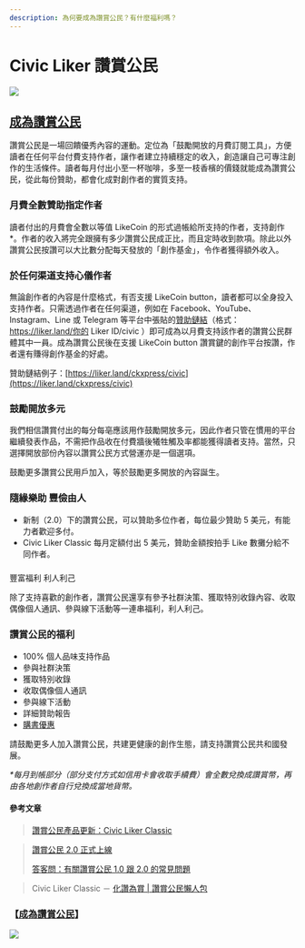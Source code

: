 ```yaml
---
description: 為何要成為讚賞公民？有什麼福利嗎？
---
```


# Civic Liker 讚賞公民

![](../../.gitbook/assets/likecoin_ad98_2point0-01.png)

## [成為讚賞公民](be-a-civic-liker.md)

讚賞公民是一場回饋優秀內容的運動。定位為「鼓勵開放的月費訂閱工具」，方便讀者在任何平台付費支持作者，讓作者建立持續穩定的收入，創造讓自己可專注創作的生活條件。讀者每月付出小至一杯咖啡，多至一枝香檳的價錢就能成為讚賞公民，從此每份贊助，都會化成對創作者的實質支持。

### 月費全數贊助指定作者

讀者付出的月費會全數以等值 LikeCoin 的形式過帳給所支持的作者，支持創作\*。作者的收入將完全跟擁有多少讚賞公民成正比，而且定時收到款項。除此以外讚賞公民按讚可以大比數分配每天發放的「創作基金」，令作者獲得額外收入。

### 於任何渠道支持心儀作者

無論創作者的內容是什麼格式，有否支援 LikeCoin button，讀者都可以全身投入支持作者。只需透過作者在任何渠道，例如在 Facebook、YouTube、Instagram、Line 或 Telegram 等平台中張貼的[贊助鏈結](../creatortools/sponsor-link.md)（格式： https://liker.land/你的 Liker ID/civic ）即可成為以月費支持該作者的讚賞公民群體其中一員。成為讚賞公民後在支援 LikeCoin button 讚賞鍵的創作平台按讚，作者還有賺得創作基金的好處。

贊助鏈結例子：[https://liker.land/ckxpress/civic](https://liker.land/ckxpress/civic)

### 鼓勵開放多元

我們相信讚賞付出的每分每亳應該用作鼓勵開放多元，因此作者只管在慣用的平台繼續發表作品，不需把作品收在付費牆後犧牲觸及率都能獲得讀者支持。當然，只選擇開放部份內容以讚賞公民方式營運亦是一個選項。

鼓勵更多讚賞公民用戶加入，等於鼓勵更多開放的內容誕生。

### 隨緣樂助 豐儉由人

* 新制（2.0）下的讚賞公民，可以贊助多位作者，每位最少贊助 5 美元，有能力者歡迎多付。
* Civic Liker Classic 每月定額付出 5 美元，贊助金額按拍手 Like 數攤分給不同作者。

### 豐富福利 利人利己

除了支持喜歡的創作者，讚賞公民還享有參予社群決策、獲取特別收錄內容、收取偶像個人通訊、參與線下活動等一連串福利，利人利己。

### 讚賞公民的福利

* 100% 個人品味支持作品
* 參與社群決策
* 獲取特別收錄
* 收取偶像個人通訊
* 參與線下活動
* 詳細贊助報告
* [購書優惠](rationale-and-benefits.md)

請鼓勵更多人加入讚賞公民，共建更健康的創作生態，請支持讚賞公民共和國發展。

_\*每月到帳部分（部分支付方式如信用卡會收取手續費）會全數兌換成讚賞幣，再由各地創作者自行兌換成當地貨幣。_

#### 參考文章

> [讚賞公民產品更新：Civic Liker Classic](https://matters.news/@likecoin/%E8%AE%9A%E8%B3%9E%E5%85%AC%E6%B0%91%E7%94%A2%E5%93%81%E6%9B%B4%E6%96%B0-civic-liker-classic-bafyreidjvf424wkcmwrwqrr2dhgh6qtgo2cponm7ndasb33agmqmdonpuq)

> [讚賞公民 2.0 正式上線](https://matters.news/@likecoin/%E8%AE%9A%E8%B3%9E%E5%85%AC%E6%B0%91-2-0-%E6%AD%A3%E5%BC%8F%E4%B8%8A%E7%B7%9A-bafyreifmc4wfadtkb7n66qs6weg5sbii73iegktqrlaguc45ji4f6nj2sq)
>
> [答客問：有關讚賞公民 1.0 跟 2.0 的常見問題](https://matters.news/@likecoin/%E7%AD%94%E5%AE%A2%E5%95%8F-%E6%9C%89%E9%97%9C%E8%AE%9A%E8%B3%9E%E5%85%AC%E6%B0%91-1-0-%E8%B7%9F-2-0-%E7%9A%84%E5%B8%B8%E8%A6%8B%E5%95%8F%E9%A1%8C-bafyreigbu2h6mseqi3lnws25u3uonqxylzvcivw2lees4foecv56kazudm)

> Civic Liker Classic － [化讚為賞 \| 讚賞公民懶人包](https://matters.news/@likecoin/%E5%8C%96%E8%AE%9A%E7%82%BA%E8%B3%9E-%E8%AE%9A%E8%B3%9E%E5%85%AC%E6%B0%91%E6%87%B6%E4%BA%BA%E5%8C%85-zdpuAtWT6a2rjr75JZBzwnvy67vrxw5cBRqwnHbkFehRYHLXx)

### 【[成為讚賞公民](be-a-civic-liker.md)】

![](../../.gitbook/assets/civic-liker.png)

